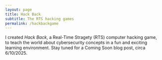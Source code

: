```yaml
---
layout: page
title: Hack Back
subtitle: The RTS hacking games
permalink: /hackbackgame
---
```


I created _Hack Back_, a Real-Time Stragety (RTS) computer hacking game, to teach the world about cybersecurity concepts in a fun and exciting learning environment. Stay tuned for a Coming Soon blog post, circa 6/10/2025.
